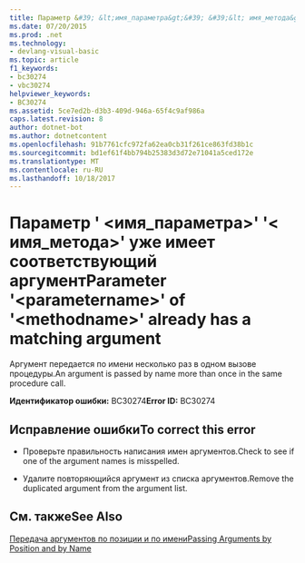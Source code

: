 ```yaml
---
title: Параметр &#39; &lt;имя_параметра&gt;&#39; &#39;&lt; имя_метода&gt;&#39; уже имеет соответствующий аргумент
ms.date: 07/20/2015
ms.prod: .net
ms.technology:
- devlang-visual-basic
ms.topic: article
f1_keywords:
- bc30274
- vbc30274
helpviewer_keywords:
- BC30274
ms.assetid: 5ce7ed2b-d3b3-409d-946a-65f4c9af986a
caps.latest.revision: 8
author: dotnet-bot
ms.author: dotnetcontent
ms.openlocfilehash: 91b7761cfc972fa62ea0cb31f261ce863fd38b1c
ms.sourcegitcommit: bd1ef61f4bb794b25383d3d72e71041a5ced172e
ms.translationtype: MT
ms.contentlocale: ru-RU
ms.lasthandoff: 10/18/2017
---
```

# <a name="parameter-39ltparameternamegt39-of-39ltmethodnamegt39-already-has-a-matching-argument"></a><span data-ttu-id="e9e2e-102">Параметр &#39; &lt;имя_параметра&gt;&#39; &#39;&lt; имя_метода&gt;&#39; уже имеет соответствующий аргумент</span><span class="sxs-lookup"><span data-stu-id="e9e2e-102">Parameter &#39;&lt;parametername&gt;&#39; of &#39;&lt;methodname&gt;&#39; already has a matching argument</span></span>
<span data-ttu-id="e9e2e-103">Аргумент передается по имени несколько раз в одном вызове процедуры.</span><span class="sxs-lookup"><span data-stu-id="e9e2e-103">An argument is passed by name more than once in the same procedure call.</span></span>  
  
 <span data-ttu-id="e9e2e-104">**Идентификатор ошибки:** BC30274</span><span class="sxs-lookup"><span data-stu-id="e9e2e-104">**Error ID:** BC30274</span></span>  
  
## <a name="to-correct-this-error"></a><span data-ttu-id="e9e2e-105">Исправление ошибки</span><span class="sxs-lookup"><span data-stu-id="e9e2e-105">To correct this error</span></span>  
  
-   <span data-ttu-id="e9e2e-106">Проверьте правильность написания имен аргументов.</span><span class="sxs-lookup"><span data-stu-id="e9e2e-106">Check to see if one of the argument names is misspelled.</span></span>  
  
-   <span data-ttu-id="e9e2e-107">Удалите повторяющийся аргумент из списка аргументов.</span><span class="sxs-lookup"><span data-stu-id="e9e2e-107">Remove the duplicated argument from the argument list.</span></span>  
  
## <a name="see-also"></a><span data-ttu-id="e9e2e-108">См. также</span><span class="sxs-lookup"><span data-stu-id="e9e2e-108">See Also</span></span>  
 [<span data-ttu-id="e9e2e-109">Передача аргументов по позиции и по имени</span><span class="sxs-lookup"><span data-stu-id="e9e2e-109">Passing Arguments by Position and by Name</span></span>](../../visual-basic/programming-guide/language-features/procedures/passing-arguments-by-position-and-by-name.md)
